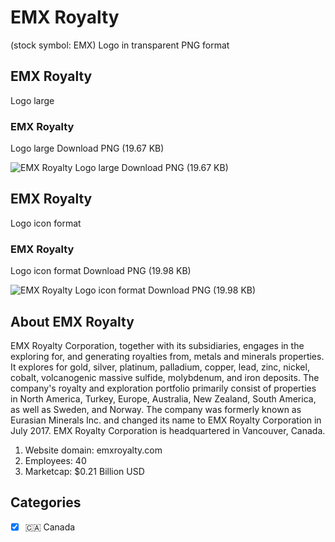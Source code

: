 # EMX Royalty
 (stock symbol: EMX) Logo in transparent PNG format

## EMX Royalty
 Logo large

### EMX Royalty
 Logo large Download PNG (19.67 KB)

![EMX Royalty
 Logo large Download PNG (19.67 KB)](/img/orig/EMX_BIG-6442d8dd.png)

## EMX Royalty
 Logo icon format

### EMX Royalty
 Logo icon format Download PNG (19.98 KB)

![EMX Royalty
 Logo icon format Download PNG (19.98 KB)](/img/orig/EMX-2b0f0777.png)

## About EMX Royalty


EMX Royalty Corporation, together with its subsidiaries, engages in the exploring for, and generating royalties from, metals and minerals properties. It explores for gold, silver, platinum, palladium, copper, lead, zinc, nickel, cobalt, volcanogenic massive sulfide, molybdenum, and iron deposits. The company's royalty and exploration portfolio primarily consist of properties in North America, Turkey, Europe, Australia, New Zealand, South America, as well as Sweden, and Norway. The company was formerly known as Eurasian Minerals Inc. and changed its name to EMX Royalty Corporation in July 2017. EMX Royalty Corporation is headquartered in Vancouver, Canada.

1. Website domain: emxroyalty.com
2. Employees: 40
3. Marketcap: $0.21 Billion USD


## Categories
- [x] 🇨🇦 Canada
